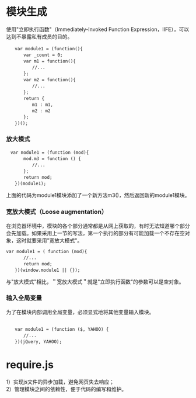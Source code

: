 # 模块生成
使用"立即执行函数"（Immediately-Invoked Function Expression，IIFE），可以达到不暴露私有成员的目的。
```
　　var module1 = (function(){
　　　　var _count = 0;
　　　　var m1 = function(){
　　　　　　//...
　　　　};
　　　　var m2 = function(){
　　　　　　//...
　　　　};
　　　　return {
　　　　　　m1 : m1,
　　　　　　m2 : m2
　　　　};
　　})();
```
### 放大模式
```
　var module1 = (function (mod){
　　　　mod.m3 = function () {
　　　　　　//...
　　　　};
　　　　return mod;
　　})(module1);
  ```
  上面的代码为module1模块添加了一个新方法m3()，然后返回新的module1模块。
### 宽放大模式（Loose augmentation）
在浏览器环境中，模块的各个部分通常都是从网上获取的，有时无法知道哪个部分会先加载。如果采用上一节的写法，第一个执行的部分有可能加载一个不存在空对象，这时就要采用"宽放大模式"。
```
var module1 = ( function (mod){
　　　　//...
　　　　return mod;
　　})(window.module1 || {});
  ```
与"放大模式"相比，＂宽放大模式＂就是"立即执行函数"的参数可以是空对象。
### 输入全局变量
为了在模块内部调用全局变量，必须显式地将其他变量输入模块。
```

　　var module1 = (function ($, YAHOO) {
　　　　//...
　　})(jQuery, YAHOO);
  ```
# require.js
1）实现js文件的异步加载，避免网页失去响应；  
2）管理模块之间的依赖性，便于代码的编写和维护。
